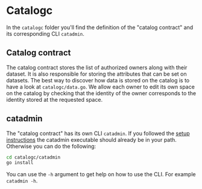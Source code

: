 # Catalogc

In the `catalogc` folder you'll find the definition of the "catalog contract"
and its corresponding CLI `catadmin`.

## Catalog contract

The catalog contract stores the list of authorized owners along with their
dataset. It is also responsible for storing the attributes that can be set on
datasets. The best way to discover how data is stored on the catalog is to have
a look at `catalogc/data.go`. We allow each owner to edit its own space on the
catalog by checking that the identity of the owner corresponds to the identity
stored at the requested space.

## catadmin

The "catalog contract" has its own CLI `catadmin`. If you followed the [setup
instructions](setup.md#generate-the-executables) the catadmin executable should
already be in your path. Otherwise you can do the following:

```bash
cd catalogc/catadmin
go install
```

You can use the `-h` argument to get help on how to use the CLI. For example
`catadmin -h`.